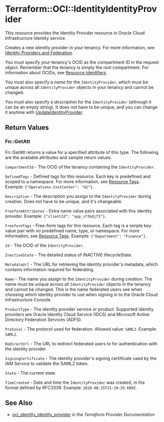 # Terraform::OCI::IdentityIdentityProvider

This resource provides the Identity Provider resource in Oracle Cloud Infrastructure Identity service.

Creates a new identity provider in your tenancy. For more information, see
[Identity Providers and Federation](https://docs.cloud.oracle.com/iaas/Content/Identity/Concepts/federation.htm).

You must specify your tenancy's OCID as the compartment ID in the request object.
Remember that the tenancy is simply the root compartment. For information about
OCIDs, see [Resource Identifiers](https://docs.cloud.oracle.com/iaas/Content/General/Concepts/identifiers.htm).

You must also specify a *name* for the `IdentityProvider`, which must be unique
across all `IdentityProvider` objects in your tenancy and cannot be changed.

You must also specify a *description* for the `IdentityProvider` (although
it can be an empty string). It does not have to be unique, and you can change
it anytime with
[UpdateIdentityProvider](https://docs.cloud.oracle.com/iaas/api/#/en/identity/20160918/IdentityProvider/UpdateIdentityProvider).

## Return Values

### Fn::GetAtt

Fn::GetAtt returns a value for a specified attribute of this type. The following are the available attributes and sample return values.

`CompartmentId` - The OCID of the tenancy containing the `IdentityProvider`.

`DefinedTags` - Defined tags for this resource. Each key is predefined and scoped to a namespace. For more information, see [Resource Tags](https://docs.cloud.oracle.com/iaas/Content/General/Concepts/resourcetags.htm). Example: `{"Operations.CostCenter": "42"}`.

`Description` - The description you assign to the `IdentityProvider` during creation. Does not have to be unique, and it's changeable.

`FreeformAttributes` - Extra name value pairs associated with this identity provider. Example: `{"clientId": "app_sf3kdjf3"}`.

`FreeformTags` - Free-form tags for this resource. Each tag is a simple key-value pair with no predefined name, type, or namespace. For more information, see [Resource Tags](https://docs.cloud.oracle.com/iaas/Content/General/Concepts/resourcetags.htm). Example: `{"Department": "Finance"}`.

`Id` - The OCID of the `IdentityProvider`.

`InactiveState` - The detailed status of INACTIVE lifecycleState.

`MetadataUrl` - The URL for retrieving the identity provider's metadata, which contains information required for federating.

`Name` - The name you assign to the `IdentityProvider` during creation. The name must be unique across all `IdentityProvider` objects in the tenancy and cannot be changed. This is the name federated users see when choosing which identity provider to use when signing in to the Oracle Cloud Infrastructure Console.

`ProductType` - The identity provider service or product. Supported identity providers are Oracle Identity Cloud Service (IDCS) and Microsoft Active Directory Federation Services (ADFS).

`Protocol` - The protocol used for federation. Allowed value: `SAML2`.  Example: `SAML2`.

`RedirectUrl` - The URL to redirect federated users to for authentication with the identity provider.

`SigningCertificate` - The identity provider's signing certificate used by the IAM Service to validate the SAML2 token.

`State` - The current state.

`TimeCreated` - Date and time the `IdentityProvider` was created, in the format defined by RFC3339.  Example: `2016-08-25T21:10:29.600Z`.

## See Also

* [oci_identity_identity_provider](https://www.terraform.io/docs/providers/oci/r/identity_identity_provider.html) in the _Terraform Provider Documentation_